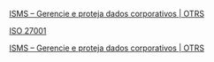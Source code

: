 
[ISMS – Gerencie e proteja dados corporativos | OTRS](https://otrs.com/pt/casos-de-uso/isms/)

[ISO 27001](https://www.27001.pt/)

[ISMS – Gerencie e proteja dados corporativos | OTRS](https://otrs.com/pt/casos-de-uso/isms/)


